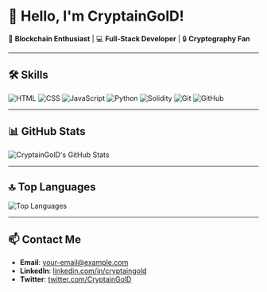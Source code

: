 # 👋 Hello, I'm CryptainGolD!

🌟 **Blockchain Enthusiast** | 💻 **Full-Stack Developer** | 🔒 **Cryptography Fan**

---

## 🛠 Skills

![HTML](https://img.shields.io/badge/HTML5-%23E34F26.svg?style=for-the-badge&logo=html5&logoColor=white)
![CSS](https://img.shields.io/badge/CSS3-%231572B6.svg?style=for-the-badge&logo=css3&logoColor=white)
![JavaScript](https://img.shields.io/badge/JavaScript-%23F7DF1E.svg?style=for-the-badge&logo=javascript&logoColor=black)
![Python](https://img.shields.io/badge/Python-%233776AB.svg?style=for-the-badge&logo=python&logoColor=white)
![Solidity](https://img.shields.io/badge/Solidity-%23363636.svg?style=for-the-badge&logo=solidity&logoColor=white)
![Git](https://img.shields.io/badge/Git-%23F05033.svg?style=for-the-badge&logo=git&logoColor=white)
![GitHub](https://img.shields.io/badge/GitHub-%23181717.svg?style=for-the-badge&logo=github&logoColor=white)

---

## 📊 GitHub Stats

![CryptainGolD's GitHub Stats](https://github-readme-stats.vercel.app/api?username=CryptainGolD&show_icons=true&theme=radical)

---

## 🔝 Top Languages

![Top Languages](https://github-readme-stats.vercel.app/api/top-langs/?username=CryptainGolD&layout=compact&theme=radical)

---

## 📫 Contact Me

- **Email**: [your-email@example.com](mailto:your-email@example.com)
- **LinkedIn**: [linkedin.com/in/cryptaingold](#)
- **Twitter**: [twitter.com/CryptainGolD](#)
